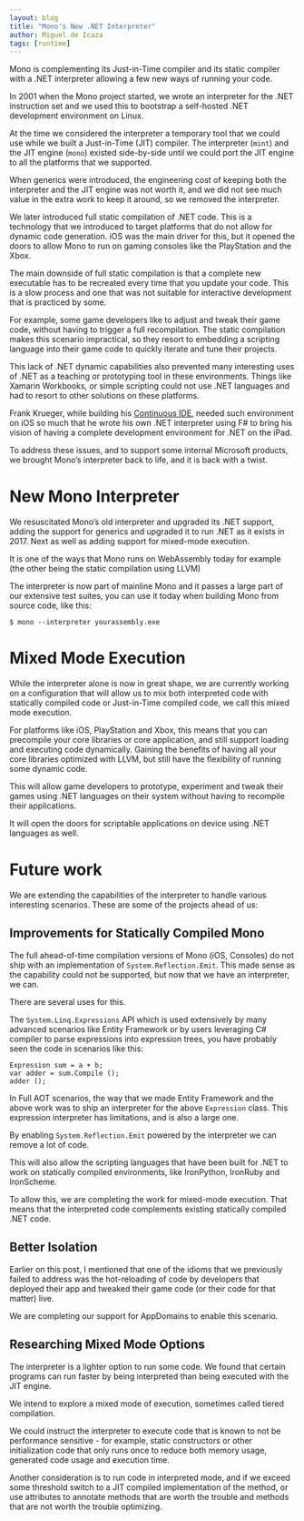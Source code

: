 ```yaml
---
layout: blog
title: "Mono's New .NET Interpreter"
author: Miguel de Icaza
tags: [runtime]
---
```


Mono is complementing its Just-in-Time compiler and its static
compiler with a .NET interpreter allowing a few new ways of running
your code.

In 2001 when the Mono project started, we wrote an interpreter for the
.NET instruction set and we used this to bootstrap a self-hosted .NET
development environment on Linux.

At the time we considered the interpreter a temporary tool that we
could use while we built a Just-in-Time (JIT) compiler. The
interpreter (`mint`) and the JIT engine (`mono`) existed side-by-side
until we could port the JIT engine to all the platforms that we
supported.

When generics were introduced, the engineering cost of keeping both
the interpreter and the JIT engine was not worth it, and we did not
see much value in the extra work to keep it around, so we removed the
interpreter.

We later introduced full static compilation of .NET code. This is a
technology that we introduced to target platforms that do not allow
for dynamic code generation. iOS was the main driver for this, but it
opened the doors to allow Mono to run on gaming consoles like the
PlayStation and the Xbox.

The main downside of full static compilation is that a complete new
executable has to be recreated every time that you update your
code. This is a slow process and one that was not suitable for
interactive development that is practiced by some.

For example, some game developers like to adjust and tweak their game
code, without having to trigger a full recompilation. The static
compilation makes this scenario impractical, so they resort to
embedding a scripting language into their game code to quickly iterate
and tune their projects.

This lack of .NET dynamic capabilities also prevented many interesting
uses of .NET as a teaching or prototyping tool in these environments.
Things like Xamarin Workbooks, or simple scripting could not use .NET
languages and had to resort to other solutions on these platforms.

Frank Krueger, while building his [Continuous
IDE](http://continuous.codes/), needed such environment on iOS so much
that he wrote his own .NET interpreter using F# to bring his vision of
having a complete development environment for .NET on the iPad.

To address these issues, and to support some internal Microsoft
products, we brought Mono’s interpreter back to life, and it is back
with a twist.

# New Mono Interpreter

We resuscitated Mono’s old interpreter and upgraded its .NET support,
adding the support for generics and upgraded it to run .NET as it
exists in 2017.  Next as well as adding support for mixed-mode
execution.

It is one of the ways that Mono runs on WebAssembly today for example
(the other being the static compilation using LLVM)

The interpreter is now part of mainline Mono and it passes a large
part of our extensive test suites, you can use it today when building
Mono from source code, like this:


    $ mono --interpreter yourassembly.exe

# Mixed Mode Execution

While the interpreter alone is now in great shape, we are currently
working on a configuration that will allow us to mix both interpreted
code with statically compiled code or Just-in-Time compiled code, we
call this mixed mode execution.

For platforms like iOS, PlayStation and Xbox, this means that you can
precompile your core libraries or core application, and still support
loading and executing code dynamically.  Gaining the benefits of
having all your core libraries optimized with LLVM, but still have the
flexibility of running some dynamic code.

This will allow game developers to prototype, experiment and tweak
their games using .NET languages on their system without having to
recompile their applications.

It will open the doors for scriptable applications on device using
.NET languages as well.

# Future work

We are extending the capabilities of the interpreter to handle various
interesting scenarios. These are some of the projects ahead of us:

## Improvements for Statically Compiled Mono

The full ahead-of-time compilation versions of Mono (iOS, Consoles) do
not ship with an implementation of `System.Reflection.Emit`. This made
sense as the capability could not be supported, but now that we have
an interpreter, we can.

There are several uses for this.

The `System.Linq.Expressions` API which is used extensively by many
advanced scenarios like Entity Framework or by users leveraging C#
compiler to parse expressions into expression trees, you have probably
seen the code in scenarios like this:


    Expression sum = a + b;
    var adder = sum.Compile ();
    adder ();

In Full AOT scenarios, the way that we made Entity Framework and the
above work was to ship an interpreter for the above `Expression`
class. This expression interpreter has limitations, and is also a
large one.

By enabling `System.Reflection.Emit` powered by the interpreter we can
remove a lot of code.

This will also allow the scripting languages that have been built for
.NET to work on statically compiled environments, like IronPython,
IronRuby and IronScheme.

To allow this, we are completing the work for mixed-mode
execution. That means that the interpreted code complements existing
statically compiled .NET code.

## Better Isolation

Earlier on this post, I mentioned that one of the idioms that we
previously failed to address was the hot-reloading of code by
developers that deployed their app and tweaked their game code (or
their code for that matter) live.

We are completing our support for AppDomains to enable this scenario.

## Researching Mixed Mode Options

The interpreter is a lighter option to run some code. We found that
certain programs can run faster by being interpreted than being
executed with the JIT engine.

We intend to explore a mixed mode of execution, sometimes called
tiered compilation.

We could instruct the interpreter to execute code that is known to not
be performance sensitive - for example, static constructors or other
initialization code that only runs once to reduce both memory usage,
generated code usage and execution time.

Another consideration is to run code in interpreted mode, and if we
exceed some threshold switch to a JIT compiled implementation of the
method, or use attributes to annotate methods that are worth the
trouble and methods that are not worth the trouble optimizing.



